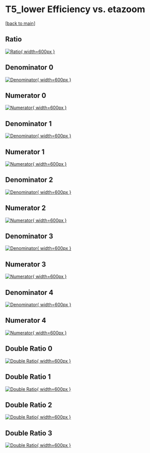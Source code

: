 # T5_lower Efficiency vs. etazoom

[[back to main](./)]



## Ratio

[![Ratio](../mtv/var/T5_lower_xtr_11_1_eff_etazoom.png){ width=600px }](../mtv/var/T5_lower_xtr_11_1_eff_etazoom.pdf)

## Denominator 0

[![Denominator](../mtv/den/T5_lower_xtr_11_1_eff_etazoom_den0.png){ width=600px }](../mtv/den/T5_lower_xtr_11_1_eff_etazoom_den0.pdf)

## Numerator 0

[![Numerator](../mtv/num/T5_lower_xtr_11_1_eff_etazoom_num0.png){ width=600px }](../mtv/num/T5_lower_xtr_11_1_eff_etazoom_num0.pdf)

## Denominator 1

[![Denominator](../mtv/den/T5_lower_xtr_11_1_eff_etazoom_den1.png){ width=600px }](../mtv/den/T5_lower_xtr_11_1_eff_etazoom_den1.pdf)

## Numerator 1

[![Numerator](../mtv/num/T5_lower_xtr_11_1_eff_etazoom_num1.png){ width=600px }](../mtv/num/T5_lower_xtr_11_1_eff_etazoom_num1.pdf)

## Denominator 2

[![Denominator](../mtv/den/T5_lower_xtr_11_1_eff_etazoom_den2.png){ width=600px }](../mtv/den/T5_lower_xtr_11_1_eff_etazoom_den2.pdf)

## Numerator 2

[![Numerator](../mtv/num/T5_lower_xtr_11_1_eff_etazoom_num2.png){ width=600px }](../mtv/num/T5_lower_xtr_11_1_eff_etazoom_num2.pdf)

## Denominator 3

[![Denominator](../mtv/den/T5_lower_xtr_11_1_eff_etazoom_den3.png){ width=600px }](../mtv/den/T5_lower_xtr_11_1_eff_etazoom_den3.pdf)

## Numerator 3

[![Numerator](../mtv/num/T5_lower_xtr_11_1_eff_etazoom_num3.png){ width=600px }](../mtv/num/T5_lower_xtr_11_1_eff_etazoom_num3.pdf)

## Denominator 4

[![Denominator](../mtv/den/T5_lower_xtr_11_1_eff_etazoom_den4.png){ width=600px }](../mtv/den/T5_lower_xtr_11_1_eff_etazoom_den4.pdf)

## Numerator 4

[![Numerator](../mtv/num/T5_lower_xtr_11_1_eff_etazoom_num4.png){ width=600px }](../mtv/num/T5_lower_xtr_11_1_eff_etazoom_num4.pdf)

## Double Ratio 0

[![Double Ratio](../mtv/ratio/T5_lower_xtr_11_1_eff_etazoom_ratio0.png){ width=600px }](../mtv/ratio/T5_lower_xtr_11_1_eff_etazoom_ratio0.pdf)

## Double Ratio 1

[![Double Ratio](../mtv/ratio/T5_lower_xtr_11_1_eff_etazoom_ratio1.png){ width=600px }](../mtv/ratio/T5_lower_xtr_11_1_eff_etazoom_ratio1.pdf)

## Double Ratio 2

[![Double Ratio](../mtv/ratio/T5_lower_xtr_11_1_eff_etazoom_ratio2.png){ width=600px }](../mtv/ratio/T5_lower_xtr_11_1_eff_etazoom_ratio2.pdf)

## Double Ratio 3

[![Double Ratio](../mtv/ratio/T5_lower_xtr_11_1_eff_etazoom_ratio3.png){ width=600px }](../mtv/ratio/T5_lower_xtr_11_1_eff_etazoom_ratio3.pdf)

